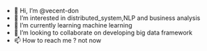 - 👋 Hi, I’m @vecent-don
- 👀 I’m interested in distributed_system,NLP and business analysis
- 🌱 I’m currently learning machine learning
- 💞️ I’m looking to collaborate on developing big data framework
- 📫 How to reach me ? not now

<!---
vecent-don/vecent-don is a ✨ special ✨ repository because its `README.md` (this file) appears on your GitHub profile.
You can click the Preview link to take a look at your changes.
--->

